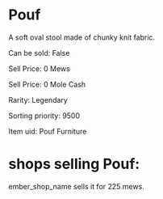 # Pouf

A soft oval stool made of chunky knit fabric.

Can be sold: False

Sell Price: 0 Mews

Sell Price: 0 Mole Cash

Rarity: Legendary

Sorting priority: 9500

Item uid: Pouf Furniture

# shops selling Pouf:

ember_shop_name sells it for 225 mews.